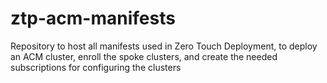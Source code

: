 # ztp-acm-manifests
Repository to host all manifests used in Zero Touch Deployment,
to deploy an ACM cluster, enroll the spoke clusters, and create
the needed subscriptions for configuring the clusters
